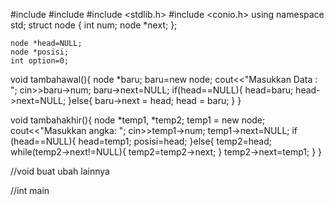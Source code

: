 #include <iostream>
#include <cstdlib>
#include <stdlib.h>
#include <conio.h> 
using namespace std;
struct node
{
  int num;
  node *next; 
};
 
	node *head=NULL;
	node *posisi; 
	int option=0;
  
void tambahawal(){
  node *baru;
  baru=new node;
  cout<<"Masukkan Data	: ";
  cin>>baru->num;
  baru->next=NULL;
  if(head==NULL){
    head=baru;
    head->next=NULL;
  }else{
    baru->next = head;
    head = baru;
  }
} 

void tambahakhir(){
  node *temp1, *temp2; 
  temp1 = new node; 
  cout<<"Masukkan angka: ";
  cin>>temp1->num;
  temp1->next=NULL; 
  if (head==NULL){
    head=temp1;
    posisi=head;
  }else{
    temp2=head;
    while(temp2->next!=NULL){
      temp2=temp2->next; 
    }
	temp2->next=temp1;
  }
} 

//void buat ubah lainnya

//int main
